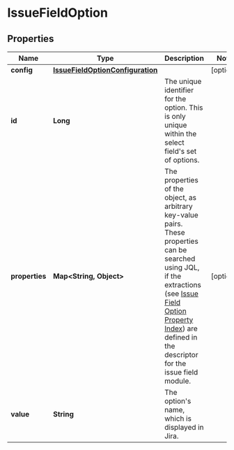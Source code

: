 # IssueFieldOption

## Properties
Name | Type | Description | Notes
------------ | ------------- | ------------- | -------------
**config** | [**IssueFieldOptionConfiguration**](IssueFieldOptionConfiguration.md) |  |  [optional]
**id** | **Long** | The unique identifier for the option. This is only unique within the select field&#x27;s set of options. | 
**properties** | **Map&lt;String, Object&gt;** | The properties of the object, as arbitrary key-value pairs. These properties can be searched using JQL, if the extractions (see [Issue Field Option Property Index](https://developer.atlassian.com/cloud/jira/platform/modules/issue-field-option-property-index/)) are defined in the descriptor for the issue field module. |  [optional]
**value** | **String** | The option&#x27;s name, which is displayed in Jira. | 
